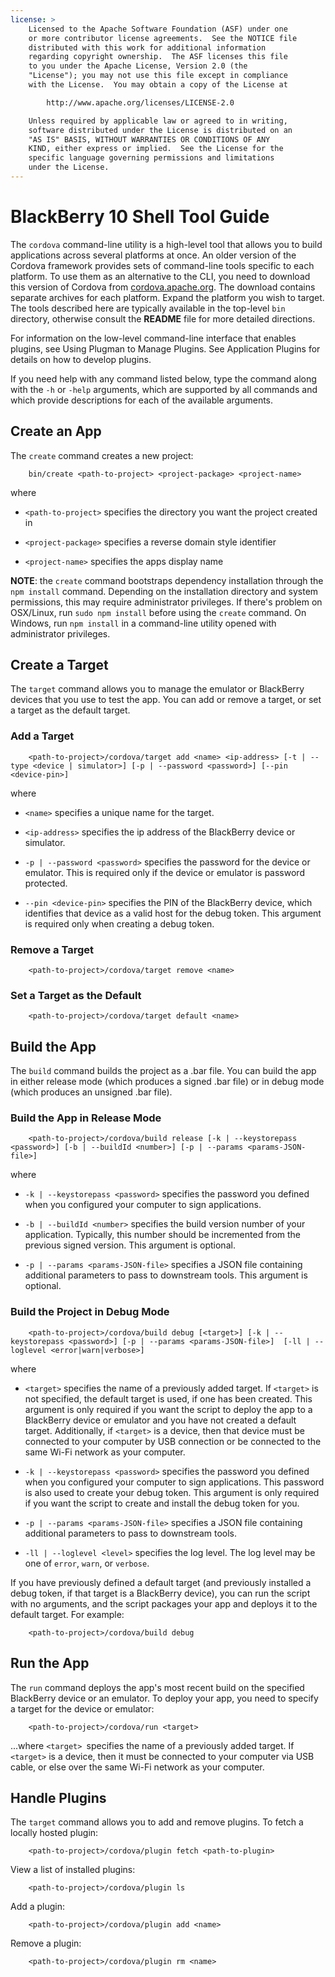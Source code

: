 ```yaml
---
license: >
    Licensed to the Apache Software Foundation (ASF) under one
    or more contributor license agreements.  See the NOTICE file
    distributed with this work for additional information
    regarding copyright ownership.  The ASF licenses this file
    to you under the Apache License, Version 2.0 (the
    "License"); you may not use this file except in compliance
    with the License.  You may obtain a copy of the License at

        http://www.apache.org/licenses/LICENSE-2.0

    Unless required by applicable law or agreed to in writing,
    software distributed under the License is distributed on an
    "AS IS" BASIS, WITHOUT WARRANTIES OR CONDITIONS OF ANY
    KIND, either express or implied.  See the License for the
    specific language governing permissions and limitations
    under the License.
---
```


# BlackBerry 10 Shell Tool Guide

The `cordova` command-line utility is a high-level tool that allows
you to build applications across several platforms at once. An older
version of the Cordova framework provides sets of command-line tools
specific to each platform. To use them as an alternative to the CLI,
you need to download this version of Cordova from
[cordova.apache.org](http://cordova.apache.org). The download contains
separate archives for each platform. Expand the platform you wish to
target. The tools described here are typically available in the
top-level `bin` directory, otherwise consult the __README__ file for
more detailed directions.

For information on the low-level command-line interface that enables
plugins, see Using Plugman to Manage Plugins. See Application Plugins
for details on how to develop plugins.

If you need help with any command listed below, type the command along
with the `-h` or `-help` arguments, which are supported by all
commands and which provide descriptions for each of the available
arguments.

## Create an App

The `create` command creates a new project:

        bin/create <path-to-project> <project-package> <project-name>

where

- `<path-to-project>` specifies the directory you want the project created in

- `<project-package>` specifies a reverse domain style identifier

- `<project-name>` specifies the apps display name

__NOTE__: the `create` command bootstraps dependency installation
through the `npm install` command. Depending on the installation
directory and system permissions, this may require administrator
privileges.  If there's problem on OSX/Linux, run `sudo npm install`
before using the `create` command. On Windows, run `npm install` in a
command-line utility opened with administrator privileges.

## Create a Target

The `target` command allows you to manage the emulator or BlackBerry
devices that you use to test the app. You can add or remove a target,
or set a target as the default target.

### Add a Target

        <path-to-project>/cordova/target add <name> <ip-address> [-t | --type <device | simulator>] [-p | --password <password>] [--pin <device-pin>]

where

- `<name>` specifies a unique name for the target.

- `<ip-address>` specifies the ip address of the BlackBerry device or
  simulator.

- `-p | --password <password>` specifies the password for the device or
  emulator. This is required only if the device or emulator is
  password protected.

- `--pin <device-pin>` specifies the PIN of the BlackBerry device,
  which identifies that device as a valid host for the debug
  token. This argument is required only when creating a debug
  token.

### Remove a Target

        <path-to-project>/cordova/target remove <name>

### Set a Target as the Default

        <path-to-project>/cordova/target default <name>

## Build the App

The `build` command builds the project as a .bar file. You can build
the app in either release mode (which produces a signed .bar file) or
in debug mode (which produces an unsigned .bar file).

### Build the App in Release Mode

        <path-to-project>/cordova/build release [-k | --keystorepass <password>] [-b | --buildId <number>] [-p | --params <params-JSON-file>]

where

-   `-k | --keystorepass <password>`  specifies the password you defined when you configured your computer to sign applications.

-   `-b | --buildId <number>`  specifies the build version number of your application. Typically, this number should be incremented from the previous signed version. This argument is optional.

-   `-p | --params <params-JSON-file>`  specifies a JSON file containing additional parameters to pass to downstream tools. This argument is optional.

### Build the Project in Debug Mode

        <path-to-project>/cordova/build debug [<target>] [-k | --keystorepass <password>] [-p | --params <params-JSON-file>]  [-ll | --loglevel <error|warn|verbose>]

where

- `<target>` specifies the name of a previously added target. If
  `<target>` is not specified, the default target is used, if one has
  been created. This argument is only required if you want the script
  to deploy the app to a BlackBerry device or emulator and you have
  not created a default target. Additionally, if `<target>` is a
  device, then that device must be connected to your computer by USB
  connection or be connected to the same Wi-Fi network as your
  computer.

- `-k | --keystorepass <password>` specifies the password you defined
  when you configured your computer to sign applications. This
  password is also used to create your debug token. This argument is
  only required if you want the script to create and install the debug
  token for you.

- `-p | --params <params-JSON-file>` specifies a JSON file containing
  additional parameters to pass to downstream tools.

- `-ll | --loglevel <level>` specifies the log level. The log level may
  be one of `error`, `warn`, or `verbose`.

If you have previously defined a default target (and previously
installed a debug token, if that target is a BlackBerry device), you
can run the script with no arguments, and the script packages your
app and deploys it to the default target. For example:

        <path-to-project>/cordova/build debug

## Run the App

The `run` command deploys the app's most recent build on the specified
BlackBerry device or an emulator. To deploy your app, you need to
specify a target for the device or emulator:

        <path-to-project>/cordova/run <target>

...where `<target> `specifies the name of a previously added target.
If `<target>` is a device, then it must be connected to your computer
via USB cable, or else over the same Wi-Fi network as your computer.

## Handle Plugins

The `target` command allows you to add and remove plugins.  To fetch a
locally hosted plugin:

        <path-to-project>/cordova/plugin fetch <path-to-plugin>

View a list of installed plugins:

        <path-to-project>/cordova/plugin ls

Add a plugin:

        <path-to-project>/cordova/plugin add <name>

Remove a plugin:

        <path-to-project>/cordova/plugin rm <name>
